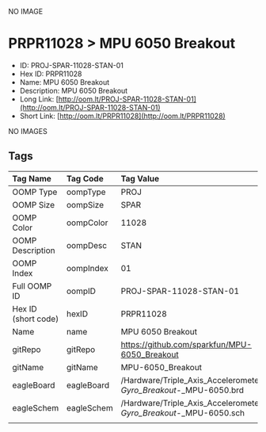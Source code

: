 


  
NO IMAGE  
# PRPR11028 > MPU 6050 Breakout

- ID: PROJ-SPAR-11028-STAN-01
- Hex ID: PRPR11028
- Name: MPU 6050 Breakout
- Description: MPU 6050 Breakout
- Long Link: [http://oom.lt/PROJ-SPAR-11028-STAN-01](http://oom.lt/PROJ-SPAR-11028-STAN-01)
- Short Link: [http://oom.lt/PRPR11028](http://oom.lt/PRPR11028)
  
NO IMAGES  
## Tags
  

|Tag Name|Tag Code|Tag Value|
| :--- | :--- | :--- |
|OOMP Type|oompType|PROJ|
|OOMP Size|oompSize|SPAR|
|OOMP Color|oompColor|11028|
|OOMP Description|oompDesc|STAN|
|OOMP Index|oompIndex|01|
|Full OOMP ID|oompID|PROJ-SPAR-11028-STAN-01|
|Hex ID (short code)|hexID|PRPR11028|
|Name|name|MPU 6050 Breakout|
|gitRepo|gitRepo|https://github.com/sparkfun/MPU-6050_Breakout|
|gitName|gitName|MPU-6050_Breakout|
|eagleBoard|eagleBoard|/Hardware/Triple_Axis_Accelerometer_-_Gyro_Breakout_-_MPU-6050.brd|
|eagleSchem|eagleSchem|/Hardware/Triple_Axis_Accelerometer_-_Gyro_Breakout_-_MPU-6050.sch|
||||
